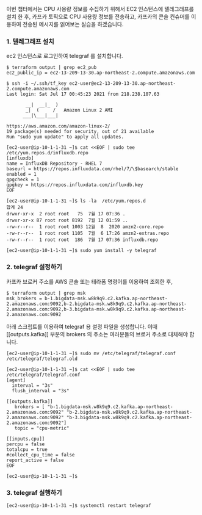 이번 챕터에서는 CPU 사용량 정보를 수집하기 위해서 EC2 인스턴스에 텔레그래프를 설치 한 후, 카프카 토픽으로 CPU 사용량 정보를 전송하고, 카프카의 콘솔 컨슈머를 이용하여 전송된 메시지를 읽어보는 실습을 하겠습니다.

### 1. 텔레그래프 설치 ###

ec2 인스턴스로 로그인하여 telegraf 를 설치합니다. 
```
$ terraform output | grep ec2_pub
ec2_public_ip = ec2-13-209-13-30.ap-northeast-2.compute.amazonaws.com

$ ssh -i ~/.ssh/tf_key ec2-user@ec2-13-209-13-30.ap-northeast-2.compute.amazonaws.com
Last login: Sat Jul 17 00:45:23 2021 from 218.238.107.63

       __|  __|_  )
       _|  (     /   Amazon Linux 2 AMI
      ___|\___|___|

https://aws.amazon.com/amazon-linux-2/
19 package(s) needed for security, out of 21 available
Run "sudo yum update" to apply all updates.

[ec2-user@ip-10-1-1-31 ~]$ cat <<EOF | sudo tee /etc/yum.repos.d/influxdb.repo
[influxdb]
name = InfluxDB Repository - RHEL 7
baseurl = https://repos.influxdata.com/rhel/7/\$basearch/stable
enabled = 1
gpgcheck = 1
gpgkey = https://repos.influxdata.com/influxdb.key
EOF

[ec2-user@ip-10-1-1-31 ~]$ ls -la  /etc/yum.repos.d
합계 24
drwxr-xr-x  2 root root   75  7월 17 07:36 .
drwxr-xr-x 87 root root 8192  7월 12 01:59 ..
-rw-r--r--  1 root root 1003 12월  8  2020 amzn2-core.repo
-rw-r--r--  1 root root 1105  7월  6 17:26 amzn2-extras.repo
-rw-r--r--  1 root root  186  7월 17 07:36 influxdb.repo

[ec2-user@ip-10-1-1-31 ~]$ sudo yum install -y telegraf
```

### 2. telegraf 설정하기 ###

카프카 브로커 주소를 AWS 콘솔 또는 테라폼 명령어를 이용하여 조회한 후, 
```
$ terraform output | grep msk
msk_brokers = b-1.bigdata-msk.w8k9q9.c2.kafka.ap-northeast-2.amazonaws.com:9092,b-2.bigdata-msk.w8k9q9.c2.kafka.ap-northeast-2.amazonaws.com:9092,b-3.bigdata-msk.w8k9q9.c2.kafka.ap-northeast-2.amazonaws.com:9092
```

아래 스크립트를 이용하여 telegraf 용 설정 파일을 생성합니다. 이때 [[outputs.kafka]] 부분의 brokers 의 주소는 여러분들의 브로커 주소로 대체해야 합니다. 
```
[ec2-user@ip-10-1-1-31 ~]$ sudo mv /etc/telegraf/telegraf.conf /etc/telegraf/telegraf.old

[ec2-user@ip-10-1-1-31 ~]$ cat <<EOF | sudo tee /etc/telegraf/telegraf.conf
[agent]
  interval = "3s"
  flush_interval = "3s"
  
[[outputs.kafka]]
   brokers = [ "b-1.bigdata-msk.w8k9q9.c2.kafka.ap-northeast-2.amazonaws.com:9092" "b-2.bigdata-msk.w8k9q9.c2.kafka.ap-northeast-2.amazonaws.com:9092" "b-3.bigdata-msk.w8k9q9.c2.kafka.ap-northeast-2.amazonaws.com:9092"]
   topic = "cpu-metric"

[[inputs.cpu]]
percpu = false
totalcpu = true
#collect_cpu_time = false
report_active = false
EOF

[ec2-user@ip-10-1-1-31 ~]$ 
```

### 3. telegraf 실행하기 ###

```
[ec2-user@ip-10-1-1-31 ~]$ systemctl restart telegraf
```


